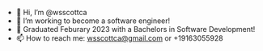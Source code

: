 - 👋 Hi, I’m @wsscottca
- 👀 I’m working to become a software engineer!
- 🌱 Graduated Feburary 2023 with a Bachelors in Software Development!
- 📫 How to reach me: wsscottca@gmail.com or +19163055928
